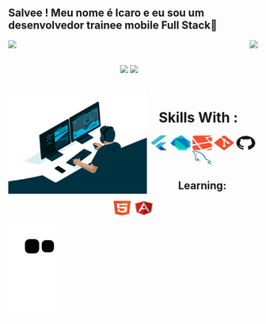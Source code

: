 ## Salvee ! Meu nome é Icaro e eu sou um desenvolvedor trainee mobile Full Stack📱

<div>
  
  <img  height="180em" src="https://github-readme-stats.vercel.app/api?username=anuraghazra&show_icons=true&theme=transparent"/>
  <img align="right" height="180em" src="https://github-readme-stats.vercel.app/api/top-langs/?username=Icimm&layout=compact&langs_count=16&theme=transparent"/>
</div>
<br>

<p align="center">
   <a href="https://www.linkedin.com/in/icaro-bellem-8a0947235/" target="_blank"><img src="https://img.shields.io/badge/-LinkedIn-%230077B5?style=for-the-badge&logo=linkedin&logoColor=white" target="_blank"></a>
   <!--<a href="https://instagram.com/icarobellemskt" target="_blank"><img src="https://img.shields.io/badge/-Instagram-005dff?style=for-the-badge&logo=instagram&logoColor=white" target="_blank"></a> -->
   <a href="mailto:icarobellem2@gmail.com" target="_blank"><img src="https://img.shields.io/badge/-gmail-ffffff?style=for-the-badge&logo=gmail&logoColor=red" target="_blank"></a>
</p>

<div  align="center"> 
  <div style="display: inline_block"><br>
    <img align="left" height="210" alt="coding-time" src="code.gif">
    <h1 align="center">Skills With : </h1>
    <img align="center" height="30" width="40" alt= "flutter-icon" src="https://raw.githubusercontent.com/devicons/devicon/master/icons/flutter/flutter-original.svg">
    <img align="center" height="30" width="40" alt="dart-icon" src="https://raw.githubusercontent.com/devicons/devicon/master/icons/dart/dart-original.svg">
    <img align="center" height="30" width="40" alt="laravel-icon" src="https://raw.githubusercontent.com/devicons/devicon/master/icons/laravel/laravel-plain.svg">
    <img align="center" height="30" width="40" alt="git-icon" src="https://raw.githubusercontent.com/devicons/devicon/master/icons/git/git-original.svg">
    <img align="center" height="30" width="40" alt="github-icon" src="https://raw.githubusercontent.com/devicons/devicon/master/icons/github/github-original.svg">
    <img align="center" height="30" width="40" alt="mysql-icon" src="https://raw.githubusercontent.com/devicons/devicon/master/icons/mysql/mysql-original.svg">
   </div>
    
  
  <h2 align="center">Learning:</h2>
  <img align="center" height="30" width="40" alt="html-icon" src="https://raw.githubusercontent.com/devicons/devicon/master/icons/html5/html5-original.svg">
  <img align="center" height="30" width="40" alt="html-icon" src="https://raw.githubusercontent.com/devicons/devicon/master/icons/angularjs/angularjs-original.svg">
  
  
</div>
  
![Snake animation](https://github.com/Icimm/Icimm/blob/output/github-contribution-grid-snake.svg)
